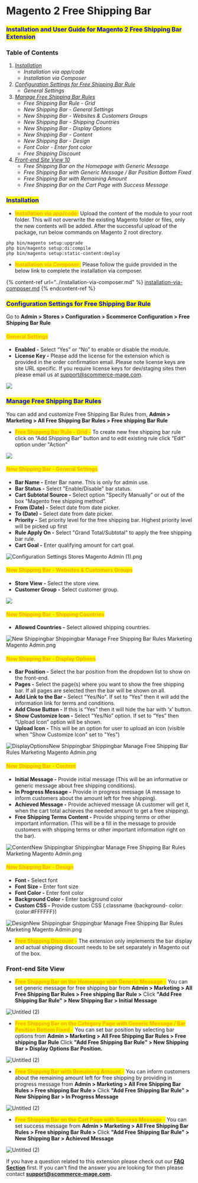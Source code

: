 # Magento 2 Free Shipping Bar

### <mark style="color:blue;">Installation and User Guide for Magento 2 Free Shipping Bar Extension</mark>

### Table of Contents

1. [_Installation_ ](magento-2-free-shipping-bar.md#\_bookmark0)
   * _Installation via app/code_&#x20;
   * _Installation via Composer_
2. [_Configuration Settings for Free Shipping Bar Rule_ ](magento-2-free-shipping-bar.md#\_bookmark3)
   * _General Settings_&#x20;
3. [_Manage Free Shipping Bar Rules_ ](magento-2-free-shipping-bar.md#\_bookmark5)
   * _Free Shipping Bar Rule - Grid_&#x20;
   * _New Shipping Bar - General Settings_&#x20;
   * _New Shipping Bar - Websites & Customers Groups_&#x20;
   * _New Shipping Bar - Shipping Countries_&#x20;
   * _New Shipping Bar - Display Options_&#x20;
   * _New Shipping Bar - Content_&#x20;
   * _New Shipping Bar - Design_&#x20;
   * _Font Color - Enter font color_&#x20;
   * _Free Shipping Discount_&#x20;
4. [_Front-end Site View 10_](magento-2-free-shipping-bar.md#\_bookmark15)
   * _Free Shipping Bar on the Homepage with Generic Message_&#x20;
   * _Free Shipping Bar with Generic Message / Bar Position Bottom Fixed_&#x20;
   * _Free Shipping Bar with Remaining Amount_&#x20;
   * _Free Shipping Bar on the Cart Page with Success Message_&#x20;

### <mark style="color:blue;">Installation</mark> <a href="#bookmark0" id="bookmark0"></a>

* <mark style="color:orange;">**Installation via app/code:**</mark> Upload the content of the module to your root folder. This will not overwrite the existing Magento folder or files, only the new contents will be added. After the successful upload of the package, run below commands on Magento 2 root directory.

```
php bin/magento setup:upgrade
php bin/magento setup:di:compile
php bin/magento setup:static-content:deploy
```

* <mark style="color:orange;">**Installation via Composer:**</mark> Please follow the guide provided in the below link to complete the installation via composer.

{% content-ref url="../installation-via-composer.md" %}
[installation-via-composer.md](../installation-via-composer.md)
{% endcontent-ref %}

### <mark style="color:blue;">Configuration Settings for Free Shipping Bar Rule</mark> <a href="#bookmark3" id="bookmark3"></a>

Go to **Admin > Stores > Configuration > Scommerce Configuration > Free Shipping Bar Rule**

#### <mark style="color:orange;">General Settings</mark> <a href="#bookmark4" id="bookmark4"></a>

* **Enabled -** Select “Yes” or “No” to enable or disable the module.
* **License Key -** Please add the license for the extension which is provided in the order confirmation email. Please note license keys are site URL specific. If you require license keys for dev/staging sites then please email us at [support@scommerce-mage.com](mailto:support@scommerce-mage.com).

![](../../.gitbook/assets/general\_freeshipping.png)

### <mark style="color:blue;">Manage Free Shipping Bar Rules</mark> <a href="#bookmark5" id="bookmark5"></a>

You can add and customize Free Shipping Bar Rules from, **Admin > Marketing > All Free Shipping Bar Rules > Free shipping Bar Rule**

* <mark style="color:orange;">**Free Shipping Bar Rule - Grid -**</mark> To create new free shipping bar rule click on “Add Shipping Bar” button and to edit existing rule click “Edit” option under "Action"

![](../../.gitbook/assets/fresshippingrid.jpg)

#### <mark style="color:orange;">New Shipping Bar - General Settings</mark> <a href="#bookmark7" id="bookmark7"></a>

* **Bar Name -** Enter Bar name. This is only for admin use.
* **Bar Status -** Select "Enable/Disable" bar status.
* **Cart Subtotal Source -** Select option "Specify Manually" or out of the box "Magento free shipping method".
* **From (Date) -** Select date from date picker.
* **To (Date) -** Select date from date picker.
* **Priority -** Set priority level for the free shipping bar. Highest priority level will be picked up first
* **Rule Apply On -** Select "Grand Total/Subtotal" to apply the free shipping bar rule.
* **Cart Goal -** Enter qualifying amount for cart goal.

![Configuration   Settings   Stores   Magento Admin (1).png](<../../.gitbook/assets/3 (71)>)

#### <mark style="color:orange;">New Shipping Bar - Websites & Customers Groups</mark> <a href="#bookmark8" id="bookmark8"></a>

* **Store View -** Select the store view.
* **Customer Group -** Select customer group.

![](../../.gitbook/assets/newshipping\_customergroup.jpg)

#### <mark style="color:orange;">New Shipping Bar - Shipping Countries</mark> <a href="#bookmark9" id="bookmark9"></a>

* **Allowed Countries -** Select allowed shipping countries.

![New Shippingbar   Shippingbar   Manage Free Shipping Bar Rules   Marketing   Magento Admin.png](<../../.gitbook/assets/5 (30)>)

#### <mark style="color:orange;">New Shipping Bar - Display Options</mark> <a href="#bookmark10" id="bookmark10"></a>

* **Bar Position -** Select the bar position from the dropdown list to show on the front-end.
* **Pages -** Select the page(s) where you want to show the free shipping bar. If all pages are selected then the bar will be shown on all.
* **Add Link to the Bar -** Select "Yes/No". If set to “Yes” then it will add the information link for terms and conditions.
* **Add Close Button -** If this is “Yes” then it will hide the bar with ‘x’ button.
* **Show Customize Icon -** Select “Yes/No” option. If set to “Yes” then “Upload Icon” option will be shown.
* **Upload Icon -** This will be an option for user to upload an icon (visible when "Show Customize Icon" set to "Yes")

![DisplayOptionsNew Shippingbar   Shippingbar   Manage Free Shipping Bar Rules   Marketing   Magento Admin.png](<../../.gitbook/assets/6 (60)>)

#### <mark style="color:orange;">New Shipping Bar - Content</mark> <a href="#bookmark11" id="bookmark11"></a>

* **Initial Message -** Provide initial message (This will be an informative or generic message about free shipping conditions).
* **In Progress Message -** Provide in progress message (A message to inform customers about the amount left for free shipping).
* **Achieved Message -** Provide achieved message (A customer will get it, when the cart total achieves the needed amount to get a free shipping).
* **Free Shipping Terms Content -** Provide shipping terms or other important information. (This will be a fill in the message to provide customers with shipping terms or other important information right on the bar).

![ContentNew Shippingbar   Shippingbar   Manage Free Shipping Bar Rules   Marketing   Magento Admin.png](<../../.gitbook/assets/7 (38)>)

#### <mark style="color:orange;">New Shipping Bar - Design</mark> <a href="#bookmark12" id="bookmark12"></a>

* **Font -** Select font
* **Font Size -** Enter font size
* **Font Color -** Enter font color
* **Background Color -** Enter background color
* **Custom CSS -** Provide custom CSS (.classname {background- color:{color:#FFFFFF})

![DesignNew Shippingbar   Shippingbar   Manage Free Shipping Bar Rules   Marketing   Magento Admin.png](<../../.gitbook/assets/8 (4)>)

* <mark style="color:orange;">**Free Shipping Discount -**</mark> The extension only implements the bar display and actual shipping discount needs to be set separately in Magento out of the box.

### Front-end Site View <a href="#bookmark15" id="bookmark15"></a>

* <mark style="color:orange;">**Free Shipping Bar on the Homepage with Generic Message -**</mark> You can set generic message for free shipping bar from **Admin > Marketing > All Free Shipping Bar Rules > Free shipping Bar Rule >** Click **"Add Free Shipping Bar Rule" > New Shipping Bar > Initial Message**

![Untitled (2)](<../../.gitbook/assets/9 (20)>)

* <mark style="color:orange;">**Free Shipping Bar on the Category Page with Generic Message / Bar Position Bottom Fixed -**</mark> You can set bar position by selecting bar options from **Admin > Marketing > All Free Shipping Bar Rules > Free shipping Bar Rule** Click **"Add Free Shipping Bar Rule" > New Shipping Bar > Display Options Bar Position.**

![Untitled (2)](<../../.gitbook/assets/10 (6)>)

* <mark style="color:orange;">**Free Shipping Bar with Remaining Amount -**</mark> You can inform customers about the remaining amount left for free shipping by providing in progress message from **Admin > Marketing > All Free Shipping Bar Rules > Free shipping Bar Rule >** Click **"Add Free Shipping Bar Rule" > New Shipping Bar > In Progress Message**

![Untitled (2)](<../../.gitbook/assets/11 (14)>)

* <mark style="color:orange;">**Free Shipping Bar on the Cart Page with Success Message -**</mark> You can set success message from **Admin > Marketing > All Free Shipping Bar Rules > Free shipping Bar Rule >** Click **"Add Free Shipping Bar Rule" > New Shipping Bar > Achieved Message**

![Untitled (2)](<../../.gitbook/assets/12 (31)>)

If you have a question related to this extension please check out our [**FAQ Section**](https://www.scommerce-mage.com/magento-2-free-shipping-bar.html#faq) first. If you can't find the answer you are looking for then please contact [**support@scommerce-mage.com**](mailto:core@scommerce-mage.com)**.**
